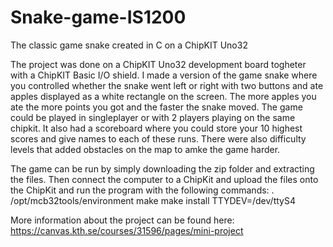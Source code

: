 # Snake-game-IS1200
The classic game snake created in C on a ChipKIT Uno32


The project was done on a ChipKIT Uno32 development board togheter with a ChipKIT Basic I/O shield. I made a version of the game snake where you controlled whether the snake went left or right with two buttons and ate apples displayed as a white rectangle on the screen. The more apples you ate the more points you got and the faster the snake moved. The game could be played in singleplayer or with 2 players playing on the same chipkit. It also had a scoreboard where you could store your 10 highest scores and give names to each of these runs. There were also difficulty levels that added obstacles on the map to amke the game harder. 

The game can be run by simply downloading the zip folder and extracting the files. Then connect the computer to a ChipKit and upload the files onto the ChipKit and run the program with the following commands:
. /opt/mcb32tools/environment
make 
make install TTYDEV=/dev/ttyS4


More information about the project can be found here: https://canvas.kth.se/courses/31596/pages/mini-project


